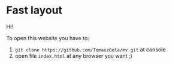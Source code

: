 # Fast layout

Hi!

To open this website you have to:
1. `git clone https://github.com/TomaszGola/mv.git` at console
2. open file `index.html` at any browser you want ;) 

